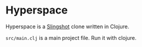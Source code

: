 Hyperspace
==========

Hyperspace is a [Slingshot](http://slingshot.wikispot.org/) clone written in Clojure.

`src/main.clj` is a main project file. Run it with clojure.
